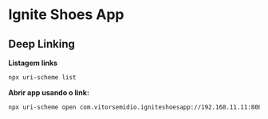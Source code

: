 # Ignite Shoes App

## Deep Linking

**Listagem links**

```bash
npx uri-scheme list
```

**Abrir app usando o link:**

```bash
npx uri-scheme open com.vitorsemidio.igniteshoesapp://192.168.11.11:8081 --android
```
